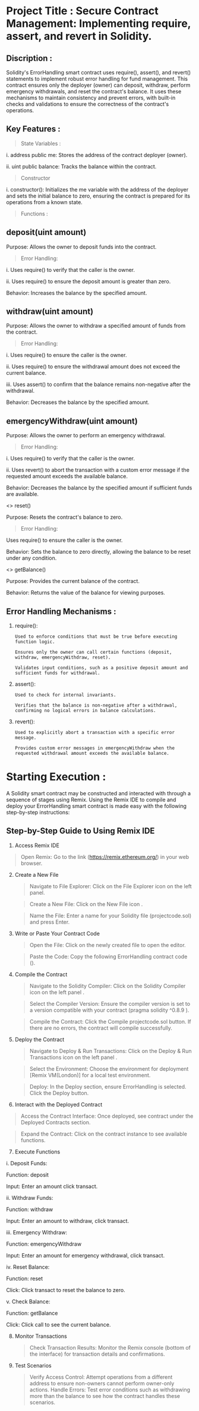 # Project Title : Secure Contract Management: Implementing require, assert, and revert in Solidity.

## Discription :
Solidity's ErrorHandling smart contract uses require(), assert(), and revert() statements to implement robust error handling for fund management. This contract ensures only the deployer (owner) can deposit, withdraw, perform emergency withdrawals, and reset the contract's balance. It uses these mechanisms to maintain consistency and prevent errors, with built-in checks and validations to ensure the correctness of the contract's operations.

## Key Features : 

> State Variables :

i. address public me: Stores the address of the contract deployer (owner).

ii. uint public balance: Tracks the balance within the contract.

> Constructor

i. constructor(): Initializes the me variable with the address of the deployer and sets the initial balance to zero, 
ensuring the contract is prepared for its operations from a known state.

> Functions :

## deposit(uint amount)

Purpose: Allows the owner to deposit funds into the contract.

> Error Handling:

i. Uses require() to verify that the caller is the owner.

ii. Uses require() to ensure the deposit amount is greater than zero.

Behavior: Increases the balance by the specified amount.

## withdraw(uint amount)

Purpose: Allows the owner to withdraw a specified amount of funds from the contract.

> Error Handling:

i. Uses require() to ensure the caller is the owner.

ii. Uses require() to ensure the withdrawal amount does not exceed the current balance.

iii. Uses assert() to confirm that the balance remains non-negative after the withdrawal.

Behavior: Decreases the balance by the specified amount.

## emergencyWithdraw(uint amount)

Purpose: Allows the owner to perform an emergency withdrawal.

> Error Handling:

i. Uses require() to verify that the caller is the owner.

ii. Uses revert() to abort the transaction with a custom error message if the requested amount exceeds the available balance.

Behavior: Decreases the balance by the specified amount if sufficient funds are available.

<> reset()

Purpose: Resets the contract's balance to zero.

> Error Handling:

Uses require() to ensure the caller is the owner.

Behavior: Sets the balance to zero directly, allowing the balance to be reset under any condition.

<> getBalance()

Purpose: Provides the current balance of the contract.

Behavior: Returns the value of the balance for viewing purposes.

## Error Handling Mechanisms :

1. require():

       Used to enforce conditions that must be true before executing function logic.

       Ensures only the owner can call certain functions (deposit, withdraw, emergencyWithdraw, reset).

       Validates input conditions, such as a positive deposit amount and sufficient funds for withdrawal.

2. assert():

       Used to check for internal invariants.
   
       Verifies that the balance is non-negative after a withdrawal, confirming no logical errors in balance calculations.
   
3. revert():

       Used to explicitly abort a transaction with a specific error message.
   
       Provides custom error messages in emergencyWithdraw when the requested withdrawal amount exceeds the available balance.


# Starting Execution :
A Solidity smart contract may be constructed and interacted with through a sequence of stages using Remix. Using the Remix IDE to compile and
deploy your ErrorHandling smart contract is made easy with the following step-by-step instructions:

## Step-by-Step Guide to Using Remix IDE

1. Access Remix IDE
   
  > Open Remix: Go to the link (https://remix.ethereum.org/) in your web browser.

2. Create a New File

    > Navigate to File Explorer: Click on the File Explorer icon on the left panel.
    
    > Create a New File: Click on the New File icon .
   
    > Name the File: Enter a name for your Solidity file (projectcode.sol) and press Enter.
    
3. Write or Paste Your Contract Code

   > Open the File: Click on the newly created file to open the editor.

   > Paste the Code: Copy the following ErrorHandling contract code ().

4. Compile the Contract

    > Navigate to the Solidity Compiler: Click on the Solidity Compiler icon on the left panel .
    
    > Select the Compiler Version: Ensure the compiler version is set to a version compatible with your contract (pragma solidity ^0.8.9 ).
 
    > Compile the Contract: Click the Compile projectcode.sol button. If there are no errors, the contract will compile successfully.
    
5. Deploy the Contract

   > Navigate to Deploy & Run Transactions: Click on the Deploy & Run Transactions icon on the left panel .
   
   > Select the Environment: Choose the environment for deployment [Remix VM(London)] for a local test environment.
   
   > Deploy: In the Deploy section, ensure ErrorHandling is selected. Click the Deploy button.
   
6. Interact with the Deployed Contract

  > Access the Contract Interface: Once deployed, see contract under the Deployed Contracts section.

  > Expand the Contract: Click on the contract instance to see available functions.

7. Execute Functions
   
i. Deposit Funds:

Function: deposit

Input: Enter an amount click transact.

ii. Withdraw Funds:

Function: withdraw

Input: Enter an amount to withdraw, click transact.

iii. Emergency Withdraw:

Function: emergencyWithdraw

Input: Enter an amount for emergency withdrawal, click transact.

iv. Reset Balance:

Function: reset

Click: Click transact to reset the balance to zero.

v. Check Balance:

Function: getBalance

Click: Click call to see the current balance.

8. Monitor Transactions

    > Check Transaction Results: Monitor the Remix console (bottom of the interface) for transaction details and confirmations.
    
9. Test Scenarios

   > Verify Access Control: Attempt operations from a different address to ensure non-owners cannot perform owner-only actions.
   > Handle Errors: Test error conditions such as withdrawing more than the balance to see how the contract handles these scenarios.
